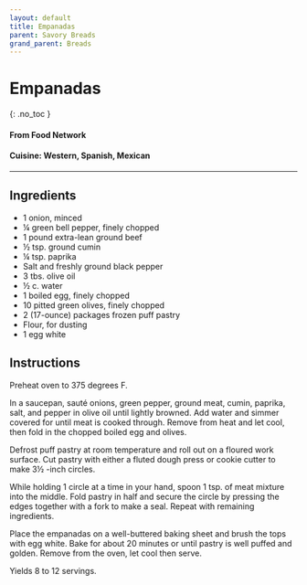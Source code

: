 ```yaml
---
layout: default
title: Empanadas
parent: Savory Breads
grand_parent: Breads
---
```


# Empanadas
{: .no_toc }
#### From Food Network

#### Cuisine: Western, Spanish, Mexican
---

## Ingredients
<ul>
	<li>1 onion, minced</li>
	<li>¼ green bell pepper, finely chopped</li>
	<li>1 pound extra-lean ground beef</li>
	<li>½ tsp. ground cumin</li>
	<li>¼ tsp. paprika</li>
	<li>Salt and freshly ground black pepper</li>
	<li>3 tbs. olive oil</li>
	<li>½ c. water</li>
	<li>1 boiled egg, finely chopped</li>
	<li>10 pitted green olives, finely chopped</li>
	<li>2 (17-ounce) packages frozen puff pastry</li>
	<li>Flour, for dusting</li>
	<li>1 egg white</li>
</ul>

## Instructions
Preheat oven to 375 degrees F.

In a saucepan, sauté onions, green pepper, ground meat,
cumin, paprika, salt, and pepper in olive oil until lightly browned. Add water
and simmer covered for until meat is cooked through. Remove from heat and let
cool, then fold in the chopped boiled egg and olives.

Defrost puff pastry at room temperature and roll out on a
floured work surface. Cut pastry with either a fluted dough press or cookie
cutter to make 3½ -inch circles.

While holding 1 circle at a time in your hand, spoon 1 tsp. of
meat mixture into the middle. Fold pastry in half and secure the circle by
pressing the edges together with a fork to make a seal. Repeat with remaining
ingredients.

Place the empanadas on a well-buttered baking sheet and
brush the tops with egg white. Bake for about 20 minutes or until pastry is
well puffed and golden. Remove from the oven, let cool then serve.

Yields 8 to 12 servings.